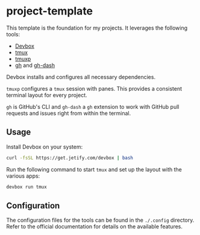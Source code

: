 # project-template

This template is the foundation for my projects. It leverages the following tools:

* [Devbox](https://github.com/jetify-com/devbox)
* [tmux](https://github.com/tmux/tmux)
* [tmuxp](https://github.com/tmux-python/tmuxp)
* [gh](https://github.com/cli/cli) and [gh-dash](https://github.com/dlvhdr/gh-dash)

Devbox installs and configures all necessary dependencies.

`tmuxp` configures a `tmux` session with panes. This provides a consistent terminal layout for every project.

`gh` is GitHub's CLI and `gh-dash` a `gh` extension to work with GitHub pull requests and issues right from within the terminal.

## Usage

Install Devbox on your system:

```sh
curl -fsSL https://get.jetify.com/devbox | bash
```

Run the following command to start `tmux` and set up the layout with the various apps:

```sh
devbox run tmux
```

## Configuration

The configuration files for the tools can be found in the `./.config` directory. Refer to the official documentation for details on the available features.

